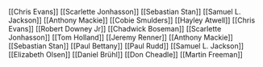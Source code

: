 [[Chris Evans]]
[[Scarlette Jonhasson]]
[[Sebastian Stan]]
[[Samuel L. Jackson]]
[[Anthony Mackie]]
[[Cobie Smulders]]
[[Hayley Atwell]]
[[Chris Evans]]
[[Robert Downey Jr]]
[[Chadwick Boseman]]
[[Scarlette Jonhasson]]
[[Tom Holland]]
[[Jeremy Renner]]
[[Anthony Mackie]]
[[Sebastian Stan]]
[[Paul Bettany]]
[[Paul Rudd]]
[[Samuel L. Jackson]]
[[Elizabeth Olsen]]
[[Daniel Brühl]]
[[Don Cheadle]]
[[Martin Freeman]]
